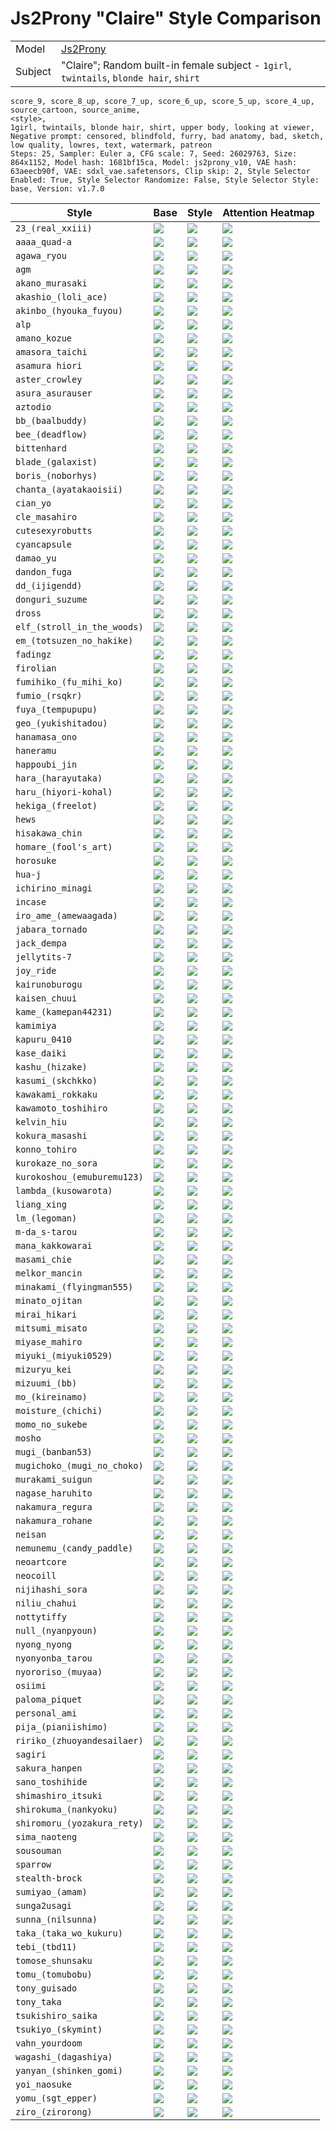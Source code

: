 # Js2Prony "Claire" Style Comparison

|         |                                                                                         |
|---------|-----------------------------------------------------------------------------------------|
| Model   | [Js2Prony](https://civitai.com/models/280321/js2prony)                                  |
| Subject | "Claire"; Random built-in female subject - `1girl`, `twintails`, `blonde hair`, `shirt` |

```
score_9, score_8_up, score_7_up, score_6_up, score_5_up, score_4_up, source_cartoon, source_anime,
<style>,
1girl, twintails, blonde hair, shirt, upper body, looking at viewer,
Negative prompt: censored, blindfold, furry, bad anatomy, bad, sketch, low quality, lowres, text, watermark, patreon
Steps: 25, Sampler: Euler a, CFG scale: 7, Seed: 26029763, Size: 864x1152, Model hash: 1681bf15ca, Model: js2prony_v10, VAE hash: 63aeecb90f, VAE: sdxl_vae.safetensors, Clip skip: 2, Style Selector Enabled: True, Style Selector Randomize: False, Style Selector Style: base, Version: v1.7.0
```

| Style                       | Base           | Style                              | Attention Heatmap                     |
|-----------------------------|----------------|------------------------------------|---------------------------------------|
| `23_(real_xxiii)`           | ![](_base.png) | ![](23_(real_xxiii).png)           | ![](23_(real_xxiii).hm.png)           |
| `aaaa_quad-a`               | ![](_base.png) | ![](aaaa_(quad-a).png)             | ![](aaaa_(quad-a).hm.png)             |
| `agawa_ryou`                | ![](_base.png) | ![](agawa_ryou.png)                | ![](agawa_ryou.hm.png)                |
| `agm`                       | ![](_base.png) | ![](agm.png)                       | ![](agm.hm.png)                       |
| `akano_murasaki`            | ![](_base.png) | ![](akano_murasaki.png)            | ![](akano_murasaki.hm.png)            |
| `akashio_(loli_ace)`        | ![](_base.png) | ![](akashio_(loli_ace).png)        | ![](akashio_(loli_ace).hm.png)        |
| `akinbo_(hyouka_fuyou)`     | ![](_base.png) | ![](akinbo_(hyouka_fuyou).png)     | ![](akinbo_(hyouka_fuyou).hm.png)     |
| `alp`                       | ![](_base.png) | ![](alp.png)                       | ![](alp.hm.png)                       |
| `amano_kozue`               | ![](_base.png) | ![](amano_kozue.png)               | ![](amano_kozue.hm.png)               |
| `amasora_taichi`            | ![](_base.png) | ![](amasora_taichi.png)            | ![](amasora_taichi.hm.png)            |
| `asamura hiori`             | ![](_base.png) | ![](asamura_hiori.png)             | ![](asamura_hiori.hm.png)             |
| `aster_crowley`             | ![](_base.png) | ![](aster_crowley.png)             | ![](aster_crowley.hm.png)             |
| `asura_asurauser`           | ![](_base.png) | ![](asura_(asurauser).png)         | ![](asura_(asurauser).hm.png)         |
| `aztodio`                   | ![](_base.png) | ![](aztodio.png)                   | ![](aztodio.hm.png)                   |
| `bb_(baalbuddy)`            | ![](_base.png) | ![](bb_(baalbuddy).png)            | ![](bb_(baalbuddy).hm.png)            |
| `bee_(deadflow)`            | ![](_base.png) | ![](bee_(deadflow).png)            | ![](bee_(deadflow).hm.png)            |
| `bittenhard`                | ![](_base.png) | ![](bittenhard.png)                | ![](bittenhard.hm.png)                |
| `blade_(galaxist)`          | ![](_base.png) | ![](blade_(galaxist).png)          | ![](blade_(galaxist).hm.png)          |
| `boris_(noborhys)`          | ![](_base.png) | ![](boris_(noborhys).png)          | ![](boris_(noborhys).hm.png)          |
| `chanta_(ayatakaoisii)`     | ![](_base.png) | ![](chanta_(ayatakaoisii).png)     | ![](chanta_(ayatakaoisii).hm.png)     |
| `cian_yo`                   | ![](_base.png) | ![](cian_yo.png)                   | ![](cian_yo.hm.png)                   |
| `cle_masahiro`              | ![](_base.png) | ![](cle_masahiro.png)              | ![](cle_masahiro.hm.png)              |
| `cutesexyrobutts`           | ![](_base.png) | ![](cutesexyrobutts.png)           | ![](cutesexyrobutts.hm.png)           |
| `cyancapsule`               | ![](_base.png) | ![](cyancapsule.png)               | ![](cyancapsule.hm.png)               |
| `damao_yu`                  | ![](_base.png) | ![](damao_yu.png)                  | ![](damao_yu.hm.png)                  |
| `dandon_fuga`               | ![](_base.png) | ![](dandon_fuga.png)               | ![](dandon_fuga.hm.png)               |
| `dd_(ijigendd)`             | ![](_base.png) | ![](dd_(ijigendd).png)             | ![](dd_(ijigendd).hm.png)             |
| `donguri_suzume`            | ![](_base.png) | ![](donguri_suzume.png)            | ![](donguri_suzume.hm.png)            |
| `dross`                     | ![](_base.png) | ![](dross.png)                     | ![](dross.hm.png)                     |
| `elf_(stroll_in_the_woods)` | ![](_base.png) | ![](elf_(stroll_in_the_woods).png) | ![](elf_(stroll_in_the_woods).hm.png) |
| `em_(totsuzen_no_hakike)`   | ![](_base.png) | ![](em_(totsuzen_no_hakike).png)   | ![](em_(totsuzen_no_hakike).hm.png)   |
| `fadingz`                   | ![](_base.png) | ![](fadingz.png)                   | ![](fadingz.hm.png)                   |
| `firolian`                  | ![](_base.png) | ![](firolian.png)                  | ![](firolian.hm.png)                  |
| `fumihiko_(fu_mihi_ko)`     | ![](_base.png) | ![](fumihiko_(fu_mihi_ko).png)     | ![](fumihiko_(fu_mihi_ko).hm.png)     |
| `fumio_(rsqkr)`             | ![](_base.png) | ![](fumio_(rsqkr).png)             | ![](fumio_(rsqkr).hm.png)             |
| `fuya_(tempupupu)`          | ![](_base.png) | ![](fuya_(tempupupu).png)          | ![](fuya_(tempupupu).hm.png)          |
| `geo_(yukishitadou)`        | ![](_base.png) | ![](geo_(yukishitadou).png)        | ![](geo_(yukishitadou).hm.png)        |
| `hanamasa_ono`              | ![](_base.png) | ![](hanamasa_ono.png)              | ![](hanamasa_ono.hm.png)              |
| `haneramu`                  | ![](_base.png) | ![](haneramu.png)                  | ![](haneramu.hm.png)                  |
| `happoubi_jin`              | ![](_base.png) | ![](happoubi_jin.png)              | ![](happoubi_jin.hm.png)              |
| `hara_(harayutaka)`         | ![](_base.png) | ![](hara_(harayutaka).png)         | ![](hara_(harayutaka).hm.png)         |
| `haru_(hiyori-kohal)`       | ![](_base.png) | ![](haru_(hiyori-kohal).png)       | ![](haru_(hiyori-kohal).hm.png)       |
| `hekiga_(freelot)`          | ![](_base.png) | ![](hekiga_(freelot).png)          | ![](hekiga_(freelot).hm.png)          |
| `hews`                      | ![](_base.png) | ![](hews.png)                      | ![](hews.hm.png)                      |
| `hisakawa_chin`             | ![](_base.png) | ![](hisakawa_chin.png)             | ![](hisakawa_chin.hm.png)             |
| `homare_(fool's_art)`       | ![](_base.png) | ![](homare_(fool's_art).png)       | ![](homare_(fool's_art).hm.png)       |
| `horosuke`                  | ![](_base.png) | ![](horosuke.png)                  | ![](horosuke.hm.png)                  |
| `hua-j`                     | ![](_base.png) | ![](hua-j.png)                     | ![](hua-j.hm.png)                     |
| `ichirino_minagi`           | ![](_base.png) | ![](ichirino_minagi.png)           | ![](ichirino_minagi.hm.png)           |
| `incase`                    | ![](_base.png) | ![](incase.png)                    | ![](incase.hm.png)                    |
| `iro_ame_(amewaagada)`      | ![](_base.png) | ![](iro_ame_(amewaagada).png)      | ![](iro_ame_(amewaagada).hm.png)      |
| `jabara_tornado`            | ![](_base.png) | ![](jabara_tornado.png)            | ![](jabara_tornado.hm.png)            |
| `jack_dempa`                | ![](_base.png) | ![](jack_dempa.png)                | ![](jack_dempa.hm.png)                |
| `jellytits-7`               | ![](_base.png) | ![](jellytits-7.png)               | ![](jellytits-7.hm.png)               |
| `joy_ride`                  | ![](_base.png) | ![](joy_ride.png)                  | ![](joy_ride.hm.png)                  |
| `kairunoburogu`             | ![](_base.png) | ![](kairunoburogu.png)             | ![](kairunoburogu.hm.png)             |
| `kaisen_chuui`              | ![](_base.png) | ![](kaisen_chuui.png)              | ![](kaisen_chuui.hm.png)              |
| `kame_(kamepan44231)`       | ![](_base.png) | ![](kame_(kamepan44231).png)       | ![](kame_(kamepan44231).hm.png)       |
| `kamimiya`                  | ![](_base.png) | ![](kamimiya.png)                  | ![](kamimiya.hm.png)                  |
| `kapuru_0410`               | ![](_base.png) | ![](kapuru_0410.png)               | ![](kapuru_0410.hm.png)               |
| `kase_daiki`                | ![](_base.png) | ![](kase_daiki.png)                | ![](kase_daiki.hm.png)                |
| `kashu_(hizake)`            | ![](_base.png) | ![](kashu_(hizake).png)            | ![](kashu_(hizake).hm.png)            |
| `kasumi_(skchkko)`          | ![](_base.png) | ![](kasumi_(skchkko).png)          | ![](kasumi_(skchkko).hm.png)          |
| `kawakami_rokkaku`          | ![](_base.png) | ![](kawakami_rokkaku.png)          | ![](kawakami_rokkaku.hm.png)          |
| `kawamoto_toshihiro`        | ![](_base.png) | ![](kawamoto_toshihiro.png)        | ![](kawamoto_toshihiro.hm.png)        |
| `kelvin_hiu`                | ![](_base.png) | ![](kelvin_hiu.png)                | ![](kelvin_hiu.hm.png)                |
| `kokura_masashi`            | ![](_base.png) | ![](kokura_masashi.png)            | ![](kokura_masashi.hm.png)            |
| `konno_tohiro`              | ![](_base.png) | ![](konno_tohiro.png)              | ![](konno_tohiro.hm.png)              |
| `kurokaze_no_sora`          | ![](_base.png) | ![](kurokaze_no_sora.png)          | ![](kurokaze_no_sora.hm.png)          |
| `kurokoshou_(emuburemu123)` | ![](_base.png) | ![](kurokoshou_(emuburemu123).png) | ![](kurokoshou_(emuburemu123).hm.png) |
| `lambda_(kusowarota)`       | ![](_base.png) | ![](lambda_(kusowarota).png)       | ![](lambda_(kusowarota).hm.png)       |
| `liang_xing`                | ![](_base.png) | ![](liang_xing.png)                | ![](liang_xing.hm.png)                |
| `lm_(legoman)`              | ![](_base.png) | ![](lm_(legoman).png)              | ![](lm_(legoman).hm.png)              |
| `m-da_s-tarou`              | ![](_base.png) | ![](m-da_s-tarou.png)              | ![](m-da_s-tarou.hm.png)              |
| `mana_kakkowarai`           | ![](_base.png) | ![](mana_kakkowarai.png)           | ![](mana_kakkowarai.hm.png)           |
| `masami_chie`               | ![](_base.png) | ![](masami_chie.png)               | ![](masami_chie.hm.png)               |
| `melkor_mancin`             | ![](_base.png) | ![](melkor_mancin.png)             | ![](melkor_mancin.hm.png)             |
| `minakami_(flyingman555)`   | ![](_base.png) | ![](minakami_(flyingman555).png)   | ![](minakami_(flyingman555).hm.png)   |
| `minato_ojitan`             | ![](_base.png) | ![](minato_ojitan.png)             | ![](minato_ojitan.hm.png)             |
| `mirai_hikari`              | ![](_base.png) | ![](mirai_hikari.png)              | ![](mirai_hikari.hm.png)              |
| `mitsumi_misato`            | ![](_base.png) | ![](mitsumi_misato.png)            | ![](mitsumi_misato.hm.png)            |
| `miyase_mahiro`             | ![](_base.png) | ![](miyase_mahiro.png)             | ![](miyase_mahiro.hm.png)             |
| `miyuki_(miyuki0529)`       | ![](_base.png) | ![](miyuki_(miyuki0529).png)       | ![](miyuki_(miyuki0529).hm.png)       |
| `mizuryu_kei`               | ![](_base.png) | ![](mizuryu_kei.png)               | ![](mizuryu_kei.hm.png)               |
| `mizuumi_(bb)`              | ![](_base.png) | ![](mizuumi_(bb).png)              | ![](mizuumi_(bb).hm.png)              |
| `mo_(kireinamo)`            | ![](_base.png) | ![](mo_(kireinamo).png)            | ![](mo_(kireinamo).hm.png)            |
| `moisture_(chichi)`         | ![](_base.png) | ![](moisture_(chichi).png)         | ![](moisture_(chichi).hm.png)         |
| `momo_no_sukebe`            | ![](_base.png) | ![](momo_no_sukebe.png)            | ![](momo_no_sukebe.hm.png)            |
| `mosho`                     | ![](_base.png) | ![](mosho.png)                     | ![](mosho.hm.png)                     |
| `mugi_(banban53)`           | ![](_base.png) | ![](mugi_(banban53).png)           | ![](mugi_(banban53).hm.png)           |
| `mugichoko_(mugi_no_choko)` | ![](_base.png) | ![](mugichoko_(mugi_no_choko).png) | ![](mugichoko_(mugi_no_choko).hm.png) |
| `murakami_suigun`           | ![](_base.png) | ![](murakami_suigun.png)           | ![](murakami_suigun.hm.png)           |
| `nagase_haruhito`           | ![](_base.png) | ![](nagase_haruhito.png)           | ![](nagase_haruhito.hm.png)           |
| `nakamura_regura`           | ![](_base.png) | ![](nakamura_regura.png)           | ![](nakamura_regura.hm.png)           |
| `nakamura_rohane`           | ![](_base.png) | ![](nakamura_rohane.png)           | ![](nakamura_rohane.hm.png)           |
| `neisan`                    | ![](_base.png) | ![](neisan.png)                    | ![](neisan.hm.png)                    |
| `nemunemu_(candy_paddle)`   | ![](_base.png) | ![](nemunemu_(candy_paddle).png)   | ![](nemunemu_(candy_paddle).hm.png)   |
| `neoartcore`                | ![](_base.png) | ![](neoartcore.png)                | ![](neoartcore.hm.png)                |
| `neocoill`                  | ![](_base.png) | ![](neocoill.png)                  | ![](neocoill.hm.png)                  |
| `nijihashi_sora`            | ![](_base.png) | ![](nijihashi_sora.png)            | ![](nijihashi_sora.hm.png)            |
| `niliu_chahui`              | ![](_base.png) | ![](niliu_chahui.png)              | ![](niliu_chahui.hm.png)              |
| `nottytiffy`                | ![](_base.png) | ![](nottytiffy.png)                | ![](nottytiffy.hm.png)                |
| `null_(nyanpyoun)`          | ![](_base.png) | ![](null_(nyanpyoun).png)          | ![](null_(nyanpyoun).hm.png)          |
| `nyong_nyong`               | ![](_base.png) | ![](nyong_nyong.png)               | ![](nyong_nyong.hm.png)               |
| `nyonyonba_tarou`           | ![](_base.png) | ![](nyonyonba_tarou.png)           | ![](nyonyonba_tarou.hm.png)           |
| `nyororiso_(muyaa)`         | ![](_base.png) | ![](nyororiso_(muyaa).png)         | ![](nyororiso_(muyaa).hm.png)         |
| `osiimi`                    | ![](_base.png) | ![](osiimi.png)                    | ![](osiimi.hm.png)                    |
| `paloma_piquet`             | ![](_base.png) | ![](paloma_piquet.png)             | ![](paloma_piquet.hm.png)             |
| `personal_ami`              | ![](_base.png) | ![](personal_ami.png)              | ![](personal_ami.hm.png)              |
| `pija_(pianiishimo)`        | ![](_base.png) | ![](pija_(pianiishimo).png)        | ![](pija_(pianiishimo).hm.png)        |
| `ririko_(zhuoyandesailaer)` | ![](_base.png) | ![](ririko_(zhuoyandesailaer).png) | ![](ririko_(zhuoyandesailaer).hm.png) |
| `sagiri`                    | ![](_base.png) | ![](sagiri.png)                    | ![](sagiri.hm.png)                    |
| `sakura_hanpen`             | ![](_base.png) | ![](sakura_hanpen.png)             | ![](sakura_hanpen.hm.png)             |
| `sano_toshihide`            | ![](_base.png) | ![](sano_toshihide.png)            | ![](sano_toshihide.hm.png)            |
| `shimashiro_itsuki`         | ![](_base.png) | ![](shimashiro_itsuki.png)         | ![](shimashiro_itsuki.hm.png)         |
| `shirokuma_(nankyoku)`      | ![](_base.png) | ![](shirokuma_(nankyoku).png)      | ![](shirokuma_(nankyoku).hm.png)      |
| `shiromoru_(yozakura_rety)` | ![](_base.png) | ![](shiromoru_(yozakura_rety).png) | ![](shiromoru_(yozakura_rety).hm.png) |
| `sima_naoteng`              | ![](_base.png) | ![](sima_naoteng.png)              | ![](sima_naoteng.hm.png)              |
| `sousouman`                 | ![](_base.png) | ![](sousouman.png)                 | ![](sousouman.hm.png)                 |
| `sparrow`                   | ![](_base.png) | ![](sparrow.png)                   | ![](sparrow.hm.png)                   |
| `stealth-brock`             | ![](_base.png) | ![](stealth-brock.png)             | ![](stealth-brock.hm.png)             |
| `sumiyao_(amam)`            | ![](_base.png) | ![](sumiyao_(amam).png)            | ![](sumiyao_(amam).hm.png)            |
| `sunga2usagi`               | ![](_base.png) | ![](sunga2usagi.png)               | ![](sunga2usagi.hm.png)               |
| `sunna_(nilsunna)`          | ![](_base.png) | ![](sunna_(nilsunna).png)          | ![](sunna_(nilsunna).hm.png)          |
| `taka_(taka_wo_kukuru)`     | ![](_base.png) | ![](taka_(taka_wo_kukuru).png)     | ![](taka_(taka_wo_kukuru).hm.png)     |
| `tebi_(tbd11)`              | ![](_base.png) | ![](tebi_(tbd11).png)              | ![](tebi_(tbd11).hm.png)              |
| `tomose_shunsaku`           | ![](_base.png) | ![](tomose_shunsaku.png)           | ![](tomose_shunsaku.hm.png)           |
| `tomu_(tomubobu)`           | ![](_base.png) | ![](tomu_(tomubobu).png)           | ![](tomu_(tomubobu).hm.png)           |
| `tony_guisado`              | ![](_base.png) | ![](tony_guisado.png)              | ![](tony_guisado.hm.png)              |
| `tony_taka`                 | ![](_base.png) | ![](tony_taka.png)                 | ![](tony_taka.hm.png)                 |
| `tsukishiro_saika`          | ![](_base.png) | ![](tsukishiro_saika.png)          | ![](tsukishiro_saika.hm.png)          |
| `tsukiyo_(skymint)`         | ![](_base.png) | ![](tsukiyo_(skymint).png)         | ![](tsukiyo_(skymint).hm.png)         |
| `vahn_yourdoom`             | ![](_base.png) | ![](vahn_yourdoom.png)             | ![](vahn_yourdoom.hm.png)             |
| `wagashi_(dagashiya)`       | ![](_base.png) | ![](wagashi_(dagashiya).png)       | ![](wagashi_(dagashiya).hm.png)       |
| `yanyan_(shinken_gomi)`     | ![](_base.png) | ![](yanyan_(shinken_gomi).png)     | ![](yanyan_(shinken_gomi).hm.png)     |
| `yoi_naosuke`               | ![](_base.png) | ![](yoi_naosuke.png)               | ![](yoi_naosuke.hm.png)               |
| `yomu_(sgt_epper)`          | ![](_base.png) | ![](yomu_(sgt_epper).png)          | ![](yomu_(sgt_epper).hm.png)          |
| `ziro_(zirorong)`           | ![](_base.png) | ![](ziro_(zirorong).png)           | ![](ziro_(zirorong).hm.png)           |